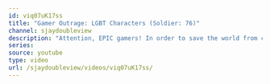 ```yaml
---
id: viq07uK17ss
title: "Gamer Outrage: LGBT Characters (Soldier: 76)"
channel: sjaydoubleview
description: "Attention, EPIC gamers! In order to save the world from civilizational collapse, we need to stop the SJW agenda!"
series:
source: youtube
type: video
url: /sjaydoubleview/videos/viq07uK17ss/
---
```

